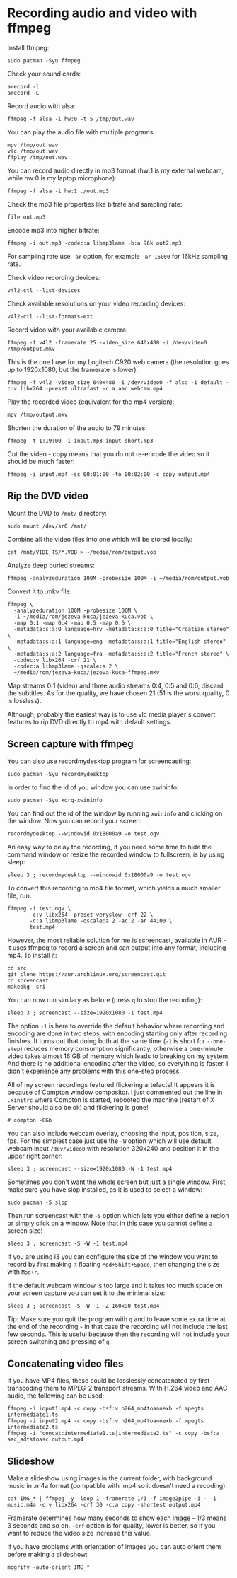 # Recording audio and video with ffmpeg

Install ffmpeg:
```
sudo pacman -Syu ffmpeg
```

Check your sound cards:
```
arecord -l
arecord -L
```

Record audio with alsa:
```
ffmpeg -f alsa -i hw:0 -t 5 /tmp/out.wav
```

You can play the audio file with multiple programs:
```
mpv /tmp/out.wav 
vlc /tmp/out.wav 
ffplay /tmp/out.wav 
```

You can record audio directly in mp3 format (hw:1 is my external webcam, while hw:0 is my laptop microphone):
```
ffmpeg -f alsa -i hw:1 ./out.mp3
```

Check the mp3 file properties like bitrate and sampling rate:
```
file out.mp3
```

Encode mp3 into higher bitrate:
```
ffmpeg -i out.mp3 -codec:a libmp3lame -b:a 96k out2.mp3
```

For sampling rate use `-ar` option, for example `-ar 16000` for 16kHz sampling rate.

Check video recording devices:
```
v4l2-ctl --list-devices
```

Check available resolutions on your video recording devices:
```
v4l2-ctl --list-formats-ext
```

Record video with your available camera:
```
ffmpeg -f v4l2 -framerate 25 -video_size 640x480 -i /dev/video0 /tmp/output.mkv
```

This is the one I use for my Logitech C920 web camera (the resolution goes up to 1920x1080, but the framerate is lower):
```
ffmpeg -f v4l2 -video_size 640x480 -i /dev/video0 -f alsa -i default -c:v libx264 -preset ultrafast -c:a aac webcam.mp4
```

Play the recorded video (equivalent for the mp4 version):
```
mpv /tmp/output.mkv 
```

Shorten the duration of the audio to 79 minutes:
```
ffmpeg -t 1:19:00 -i input.mp3 input-short.mp3
``` 

Cut the video - copy means that you do not re-encode the video so it should be much faster:
```
ffmpeg -i input.mp4 -ss 00:01:00 -to 00:02:00 -c copy output.mp4
```

## Rip the DVD video

Mount the DVD to `/mnt/` directory:
```
sudo mount /dev/sr0 /mnt/
```

Combine all the video files into one which will be stored locally:
```
cat /mnt/VIDE_TS/*.VOB > ~/media/rom/output.vob
```

Analyze deep buried streams:
```
ffmpeg -analyzeduration 100M -probesize 100M -i ~/media/rom/output.vob
```

Convert it to .mkv file:
```
ffmpeg \
  -analyzeduration 100M -probesize 100M \
  -i ~/media/rom/jezeva-kuca/jezeva-kuca.vob \
  -map 0:1 -map 0:4 -map 0:5 -map 0:6 \
  -metadata:s:a:0 language=hrv -metadata:s:a:0 title="Croatian stereo" \
  -metadata:s:a:1 language=eng -metadata:s:a:1 title="English stereo" \
  -metadata:s:a:2 language=fra -metadata:s:a:2 title="French stereo" \
  -codec:v libx264 -crf 21 \
  -codec:a libmp3lame -qscale:a 2 \
  ~/media/rom/jezeva-kuca/jezeva-kuca-ffmpeg.mkv
```

Map streams 0:1 (video) and three audio streams 0:4, 0:5 and 0:6, discard the subtitles. As for the quality, we have chosen 21 (51 is the worst quality, 0 is lossless).

Although, probably the easiest way is to use vlc media player's convert features to rip DVD directly to mp4 with default settings.

## Screen capture with ffmpeg

You can also use recordmydesktop program for screencasting:
```
sudo pacman -Syu recordmydesktop
```

In order to find the id of you window you can use xwininfo:
```
sudo pacman -Syu xorg-xwininfo
```

You can find out the id of the window by running `xwininfo` and clicking on the window. Now you can record your screen:
```
recordmydesktop --windowid 0x18000a9 -o test.ogv
```

An easy way to delay the recording, if you need some time to hide the command window or resize the recorded window to fullscreen, is by using sleep:
```
sleep 3 ; recordmydesktop --windowid 0x18000a9 -o test.ogv
```

To convert this recording to mp4 file format, which yields a much smaller file, run:
```
ffmpeg -i test.ogv \
       -c:v libx264 -preset veryslow -crf 22 \
       -c:a libmp3lame -qscale:a 2 -ac 2 -ar 44100 \
       test.mp4
```

However, the most reliable solution for me is screencast, available in AUR - it uses ffmpeg to record a screen and can output into any format, including mp4. To install it:
```
cd src
git clone https://aur.archlinux.org/screencast.git
cd screencast
makepkg -sri
```

You can now run similary as before (press `q` to stop the recording):
```
sleep 3 ; screencast --size=1920x1080 -1 test.mp4
```

The option `-1` is here to override the default behavior where recording and encoding are done in two steps, with encoding starting only after recording finishes. It turns out that doing both at the same time (`-1` is short for `--one-step`) reduces memory consumption significantly, otherwise a one-minute video takes almost 16 GB of memory which leads to breaking on my system. And there is no additional encoding after the video, so everything is faster. I didn't experience any problems with this one-step process.

All of my screen recordings featured flickering artefacts! It appears it is because of Compton window compositor. I just commented out the line in `.xinitrc` where Compton is started, rebooted the machine (restart of X Server should also be ok) and flickering is gone!
```
# compton -CGb 
```

You can also include webcam overlay, choosing the input, position, size, fps. For the simplest case just use the `-W` option which will use default webcam input `/dev/video0` with resolution 320x240 and position it in the upper right corner:
```
sleep 3 ; screencast --size=1920x1080 -W -1 test.mp4
```

Sometimes you don't want the whole screen but just a single window. First, make sure you have slop installed, as it is used to select a window:
```
sudo pacman -S slop
```

Then run screencast with the `-S` option which lets you either define a region or simply click on a window. Note that in this case you cannot define a screen size!
```
sleep 3 ; screencast -S -W -1 test.mp4
```

If you are using i3 you can configure the size of the window you want to record by first making it floating `Mod+Shift+Space`, then changing the size with `Mod+r`.

If the default webcam window is too large and it takes too much space on your screen capture you can set it to the minimal size:
```
sleep 3 ; screencast -S -W -1 -Z 160x90 test.mp4
```

Tip: Make sure you quit the program with `q` and to leave some extra time at the end of the recording - in that case the recording will not include the last few seconds. This is useful because then the recording will not include your screen switching and pressing of `q`.

## Concatenating video files

If you have MP4 files, these could be losslessly concatenated by first transcoding them to MPEG-2 transport streams. With H.264 video and AAC audio, the following can be used:
```
ffmpeg -i input1.mp4 -c copy -bsf:v h264_mp4toannexb -f mpegts intermediate1.ts
ffmpeg -i input2.mp4 -c copy -bsf:v h264_mp4toannexb -f mpegts intermediate2.ts
ffmpeg -i "concat:intermediate1.ts|intermediate2.ts" -c copy -bsf:a aac_adtstoasc output.mp4
```

## Slideshow

Make a slideshow using images in the current folder, with background music in .m4a format (compatible with .mp4 so it doesn't need a recoding):
```
cat IMG_* | ffmpeg -y -loop 1 -framerate 1/3 -f image2pipe -i - -i music.m4a -c:v libx264 -crf 30 -c:a copy -shortest output.mp4
```

Framerate determines how many seconds to show each image - 1/3 means 3 seconds and so on. `-crf` option is for quality, lower is better, so if you want to reduce the video size increase this value.

If you have problems with orientation of images you can auto orient them before making a slideshow:
```
mogrify -auto-orient IMG_*
```


